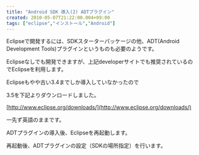 ```yaml
---
title: "Android SDK 導入(2) ADTプラグイン"
created: 2010-05-07T21:22:00.004+09:00
tags: ["eclipse","インストール","Android"]
---
```

Eclipseで開発するには、SDKスターターパッケージの他、ADT(Android Development Tools)プラグインというものも必要のようです。

Eclipseなしでも開発できますが、上記developerサイトでも推奨されているのでEclipseを利用します。
<!--more-->
Eclipseもやや古い3.4までしか導入していなかったので

3.5を下記よりダウンロードしました。

[http://www.eclipse.org/downloads/](http://www.eclipse.org/downloads/)

一先ず英語のままです。

ADTプラグインの導入後、Eclipseを再起動します。

再起動後、ADTプラグインの設定（SDKの場所指定）を行います。
